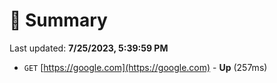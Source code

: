 # 📖 Summary
Last updated: **7/25/2023, 5:39:59 PM**

- `GET` [https://google.com](https://google.com) - **Up** (257ms)
